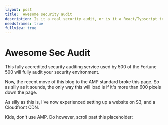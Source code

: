 ```yaml
---
layout: post
title:  Awesome security audit
description: Is it a real security audit, or is it a React/Typscript template? Why not both?
needsframes: true
fullview: true
---
```


# Awesome Sec Audit
This fully accredited security auditing service used by 500 of the Fortune 500 will fully audit your security environment.

Now, the recent move of this blog to the AMP standard broke this page. So as silly as it sounds, the only way this will load is if it's more than 600 pixels down the page.

As silly as this is, I've now experienced setting up a website on S3, and a Cloudfront CDN.

Kids, don't use AMP. Do however, scroll past this placeholder:

<amp-img
    src="http://www.placehold.it/350x700"
    height="550"
    width="350"
    alt="A silly placeholder"
    layout="responsive"
    ></amp-img>


<amp-iframe width=600 height=200
    sandbox="allow-scripts allow-same-origin"
    layout="responsive"
    frameborder="0"
    src="https://d86c84grgz45x.cloudfront.net/reactexample.html">
</amp-iframe>
